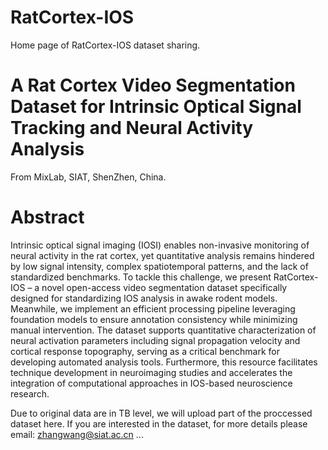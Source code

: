 # RatCortex-IOS
Home page of RatCortex-IOS dataset sharing.

# A Rat Cortex Video Segmentation Dataset for Intrinsic Optical Signal Tracking and Neural Activity Analysis
From MixLab, SIAT, ShenZhen, China.

# Abstract
Intrinsic optical signal imaging (IOSI) enables non-invasive monitoring of neural activity in the rat cortex, yet quantitative analysis remains hindered by low signal intensity, complex spatiotemporal patterns, and the lack of standardized benchmarks. To tackle this challenge, we present RatCortex-IOS – a novel open-access video segmentation dataset specifically designed for standardizing IOS analysis in awake rodent models. Meanwhile, we implement an efficient processing pipeline leveraging foundation models to ensure annotation consistency while minimizing manual intervention. The dataset supports quantitative characterization of neural activation parameters including signal propagation velocity and cortical response topography, serving as a critical benchmark for developing automated analysis tools. Furthermore, this resource facilitates technique development in neuroimaging studies and accelerates the integration of computational approaches in IOS-based neuroscience research.

Due to original data are in TB level, we will upload part of the proccessed dataset here.
If you are interested in the dataset, for more details please email: zhangwang@siat.ac.cn 
...
